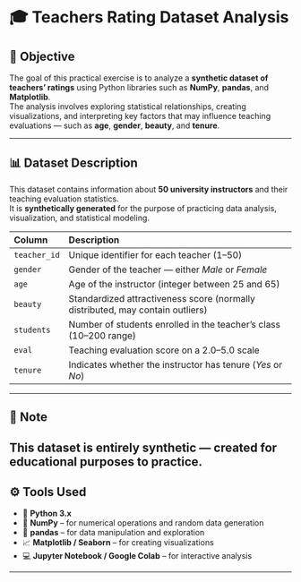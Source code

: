 # 🎓 Teachers Rating Dataset Analysis  

## 🧭 Objective  
The goal of this practical exercise is to analyze a **synthetic dataset of teachers’ ratings** using Python libraries such as **NumPy**, **pandas**, and **Matplotlib**.  
The analysis involves exploring statistical relationships, creating visualizations, and interpreting key factors that may influence teaching evaluations — such as **age**, **gender**, **beauty**, and **tenure**.

---

## 📊 Dataset Description  
This dataset contains information about **50 university instructors** and their teaching evaluation statistics.  
It is **synthetically generated** for the purpose of practicing data analysis, visualization, and statistical modeling.

| Column | Description |
|:--|:--|
| `teacher_id` | Unique identifier for each teacher (1–50) |
| `gender` | Gender of the teacher — either *Male* or *Female* |
| `age` | Age of the instructor (integer between 25 and 65) |
| `beauty` | Standardized attractiveness score (normally distributed, may contain outliers) |
| `students` | Number of students enrolled in the teacher’s class (10–200 range) |
| `eval` | Teaching evaluation score on a 2.0–5.0 scale |
| `tenure` | Indicates whether the instructor has tenure (*Yes* or *No*) |

---

## 🧩 Note  
This dataset is **entirely synthetic** — created for educational purposes to practice.
---

## ⚙️ Tools Used  
- 🐍 **Python 3.x**  
- 🔢 **NumPy** – for numerical operations and random data generation  
- 🧮 **pandas** – for data manipulation and exploration  
- 📈 **Matplotlib / Seaborn** – for creating visualizations  
- 💻 **Jupyter Notebook / Google Colab** – for interactive analysis  

---
